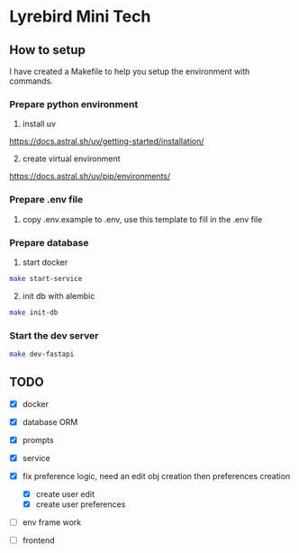 # Lyrebird Mini Tech


## How to setup


I have created a Makefile to help you setup the environment with commands.

### Prepare python environment

1. install uv

https://docs.astral.sh/uv/getting-started/installation/

2. create virtual environment


https://docs.astral.sh/uv/pip/environments/


### Prepare .env file
1. copy .env.example to .env, use this template to fill in the .env file


### Prepare database

1. start docker

```bash
make start-service
```

2. init db with alembic
```bash
make init-db
```


### Start the dev server
```bash
make dev-fastapi
```


## TODO

- [x] docker
- [x] database ORM
- [x] prompts
- [x] service
- [x] fix preference logic, need an edit obj creation then preferences creation
    -  [x] create user edit
    -  [x] create user preferences
- [ ] env frame work
- [ ] frontend

